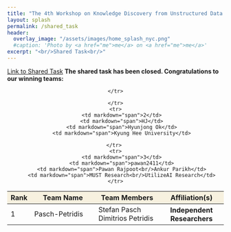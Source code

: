 ```yaml
---
title: "The 4th Workshop on Knowledge Discovery from Unstructured Data in Financial Services"
layout: splash
permalink: /shared_task
header:
  overlay_image: "/assets/images/home_splash_nyc.png"
  #caption: 'Photo by <a href="me">me</a> on <a href="me">me</a>'
excerpt: "<br/>Shared Task<br/>"
---
```

<a href="https://refind-re.github.io/">Link to Shared Task</a>
**The shared task has been closed. Congratulations to our winning teams:**
<center>
<table>
	<colgroup>
    	<col width="10%">
    	<col width="30%">
    	<col width="30%">
        <col width="30%">
	</colgroup>
<thead>
	<tr bgcolor="#f7f1df">
        <th markdown="span">Rank</th>
        <th markdown="span">Team Name</th>
        <th markdown="span">Team Members</th>
        <th markdown="span">Affiliation(s)</th>
    
    </tr>
</thead>
<tbody>
    <tr>
        <td markdown="span">1</td>
        <td markdown="span">Pasch-Petridis</td>
        <td markdown="span">Stefan Pasch <br/>
                            Dimitrios Petridis</td>
        <th markdown="span">Independent Researchers</th>
        
    </tr>
    <tr>
        <td markdown="span">2</td>
        <td markdown="span">HJ</td>
        <td markdown="span">Hyunjong Ok</td>
        <td markdown="span">Kyung Hee University</td>
        
    </tr> 
    <tr>
        <td markdown="span">3</td>
        <td markdown="span">pawan2411</td>
        <td markdown="span">Pawan Rajpoot<br/>Ankur Parikh</td>
        <td markdown="span">MUST Research<br/>UtilizeAI Research</td>
    </tr>
</tbody>
</table>
</center>


